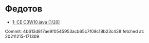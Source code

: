 # Федотов
- [1: CE C3W10.java (1/20)](1.md)

Commit: 4b613d817ae9f0545953acb65c7f09c18b23c438
 fetched at: 20211215-171309
